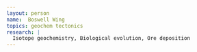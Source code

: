 ```yaml
---
layout: person
name:  Boswell Wing
topics: geochem tectonics
research: |
  Isotope geochemistry, Biological evolution, Ore deposition
---
```

